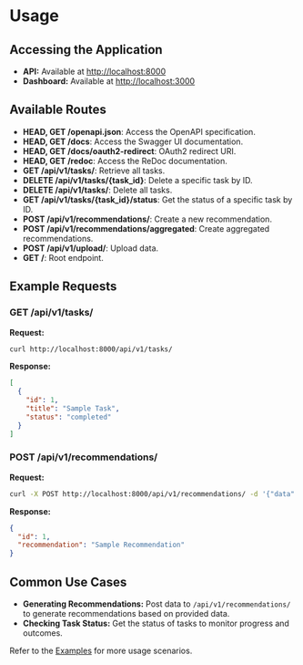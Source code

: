 # Usage

## Accessing the Application

- **API:** Available at [http://localhost:8000](http://localhost:8000)
- **Dashboard:** Available at [http://localhost:3000](http://localhost:3000)

## Available Routes

- **HEAD, GET /openapi.json**: Access the OpenAPI specification.
- **HEAD, GET /docs**: Access the Swagger UI documentation.
- **HEAD, GET /docs/oauth2-redirect**: OAuth2 redirect URI.
- **HEAD, GET /redoc**: Access the ReDoc documentation.
- **GET /api/v1/tasks/**: Retrieve all tasks.
- **DELETE /api/v1/tasks/{task_id}**: Delete a specific task by ID.
- **DELETE /api/v1/tasks/**: Delete all tasks.
- **GET /api/v1/tasks/{task_id}/status**: Get the status of a specific task by ID.
- **POST /api/v1/recommendations/**: Create a new recommendation.
- **POST /api/v1/recommendations/aggregated**: Create aggregated recommendations.
- **POST /api/v1/upload/**: Upload data.
- **GET /**: Root endpoint.

## Example Requests

### GET /api/v1/tasks/

**Request:**
```bash
curl http://localhost:8000/api/v1/tasks/
```

**Response:**
```json
[
  {
    "id": 1,
    "title": "Sample Task",
    "status": "completed"
  }
]
```

### POST /api/v1/recommendations/

**Request:**
```bash
curl -X POST http://localhost:8000/api/v1/recommendations/ -d '{"data": "sample"}' -H "Content-Type: application/json"
```

**Response:**
```json
{
  "id": 1,
  "recommendation": "Sample Recommendation"
}
```

## Common Use Cases

- **Generating Recommendations:** Post data to `/api/v1/recommendations/` to generate recommendations based on provided data.
- **Checking Task Status:** Get the status of tasks to monitor progress and outcomes.

Refer to the [Examples](examples.md) for more usage scenarios.

